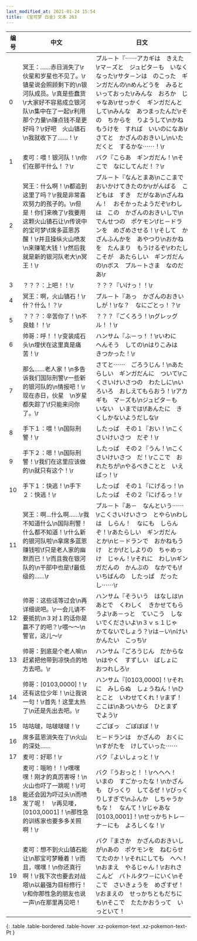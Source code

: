 ```yaml
---
last_modified_at: 2021-01-24 15:54
title: 《宝可梦 白金》文本 263
---
```

| 编号 | 中文 | 日文 |
| ---- | ---- | ---- |
| 0 | 冥王：……赤日消失了\r伙星和岁星也不见了。\r镇星说会照顾剩下的\n银河队成员。\r真是些蠢货\r大家好不容易成立银河队\n集中在了一起\r利用那个力量\n赚点钱不是更好吗？\r好吧　火山镇石\n我就收下了……！\r | プル－ト『⋯⋯アカギは　きえた\rマ－ズと　ジュピタ－も　いなくなった\rサタ－ンは　のこった　ギンガだんの\nめんどうを　みると　いっておった\rみんな　おろか　じゃなあ\rせっかく　ギンガだんとして\nみんな　あつまったんだ\rその　ちからを　りようして\nかねもうけを　すれば　いいのになあ\rさてと　かざんのおきいし\nいただくと　するかな⋯⋯！\r |
| 1 | 麦可：喂！银河队！\n你们在那干什么！？\r | バク『こらあ　ギンガだん！\nそこで　なにしてんだ！？\r |
| 2 | 冥王：什么啊！\n都追到这里了吗？\r我是非常喜欢努力的孩子的。\n但是！你们来晚了\r我要用这颗火山镇石让\n传说中的宝可梦\f席多蓝恩苏醒！\r并且操纵火山喷发\n来赚笔大钱！\r然后我就是新的银河队老大\n冥王！\r | プル－ト『なんとまあ\nここまで　おいかけてきたのか\rがんばる　こどもは　すき　だがなあ\nざんねん！　おそかったようだぞ\rわしは　この　かざんのおきいしで\nでんせつの　ポケモン\fヒ－ドランを　めざめさせる！\rそして　かざんふんかを　あやつり\nおかねを　たんまり　もうけるぞ\rわたしこそが　あたらしい　ギンガだんの\nボス　プル－トさま　なのだあ\r |
| 3 | ？？？：上吧！！\r | ？？？『いけっ！！\r |
| 4 | 冥王：啊，火山镇石！\r什？什么！？\r | プル－ト『あっ　かざんのおきいしが！\rな？　なにごとっ！？\r |
| 5 | ？？？：辛苦你了！\n不良蛙！！\r | ？？？『ごくろう！\nグレッグル！！\r |
| 6 | 帅哥：呼！！\r变装成石头\n埋伏在这里真是痛苦！\r | ハンサム『ふ－っ！！\rいわに　へんそう　しての\nはりこみは　きつかった！\r |
| 7 | 那么……老人家！\n多告诉我们国际刑警\r一些新的银河队的\n情报吧！\r现在赤日，伙星　\n岁星都失踪了\f只能来问你了。\r | さてと⋯⋯　ごろうじん！\nあたらしい　ギンガだんに　ついて\rこくさいけいさつの　わたしに\nいろいろ　おしえてもらおう！\rアカギも　マ－ズも\nジュピタ－も　いない　いまでは\fあんたに　きくしかないようだしな\r |
| 8 | 手下１：喂！\n国际刑警！\r | したっぱ　その１『おい！\nこくさいけいさつ　だぞ！\r |
| 9 | 手下２：嗯！\n国际刑警！\r我们在这里应该做的\n就只有这个！\r | したっぱ　その２『うん！\nこくさいけいさつ　だ！\rここで　おれたちが\nやるべきことと　いえばっ！\r |
| 10 | 手下１：快逃！\n手下２：快逃！\r | したっぱ　その１『にげるっ！\nしたっぱ　その２『にげるっ！\r |
| 11 | 冥王：啊…什么啊……\r我不知道什么\n国际刑警！什么都不知道！\r什么新的银河队啦\n拿席多蓝恩赚钱啦\f只是老人家的幽默而已！\r而且我在银河队的\n干部中也是\f最低级的……\r | プル－ト『あ－　なんという⋯⋯\rこくさいけいさつ　とやら\nわしは　しらん！　なにも　しらんぞ！\rあたらしい　ギンガだん　とか\nヒ－ドランで　おかねもうけ　とか\fとしよりの　ちゃめっけ　じゃん！\rそれに　わし\nギンガだんの　かんぶの　なかでも\fいちばんの　したっぱ　だったし⋯⋯\r |
| 12 | 帅哥：这些话等过会\n再详细说吧。\r一会儿请不要抵抗\n３对１的话你是赢不了的吧？\r喂～～\n警官，这儿～\r | ハンサム『そういう　はなしは\nあとで　くわしく　きかせてもらうよ\rあ－っと　ていこう　しないでくださいよ\n３ｖｓ１じゃ　かてないでしょう？\rは－い\nけいかんたい　こっち\r |
| 13 | 帅哥：到底是个老人嘛\n赶紧把他带到凉快点的地方去吧。\r | ハンサム『ごろうじん　だからな\nはやく　すずしい　ばしょに　おつれしろ\r |
| 14 | 帅哥：[0103,0000]！\r还有这位少年！\n让我说一句！\r首先！这里太热了\n还是先出去吧。\r | ハンサム『[0103,0000]！\rそれに　みしらぬ　しょうねん！\nひとこと　いわせてくれ！\rまず！　ここは\nあついから　ひとまず　でよう\r |
| 15 | 咕咕啵，咕啵啵啵！\r | ごごぼっ　ごぼぼぼ！\r |
| 16 | 席多蓝恩消失在了\n火山的深处…… | ヒ－ドランは　かざんの　おくに\nすがたを　けしていった⋯⋯ |
| 17 | 麦可：好耶！\r | バク『よいしょっと！\r |
| 18 | 麦可：哦哟！！\r嘿嘿嘿！刚才的真厉害呀！\n火山也吓了一跳呢！\r可能还会因为吓过头\n而喷发了呢！　\r再见喽，[0103,0001]！\n那性急的训练家也要多多关照啊！\r | バク『うおっと！！\rヘヘヘ！　いまの　すごかったな！\nかざんも　びっくり　してるぜ！\rびっくりしすぎで\nふんか　しちゃうかもな！　なんて！\rじゃあな　[0103,0001]！\nせっかちトレ－ナ－にも　よろしくな！\r |
| 19 | 麦可：想不到火山镇石能让\n那宝可梦睡着！\r而且，嘿嘿！\n你还真行啊！\r我下次也要去对战塔\n以最强为目标修行！\r和你那性急的朋友也说一声\n在那里再见吧！ | バク『まさか　かざんのおきいしが\nあの　ポケモンを　ねむらせてたのか！\rそれにしても　へへ！\nおまえ　やるじゃん！\rおれさ　こんど　バトルタワ－にいく\nそこで　さいきょうを　めざすぜ！\rおまえの　せっかちともだちにも\nそこで　たたかおうって　いっといて！ |
{: .table .table-bordered .table-hover .xz-pokemon-text .xz-pokemon-text-Pt }